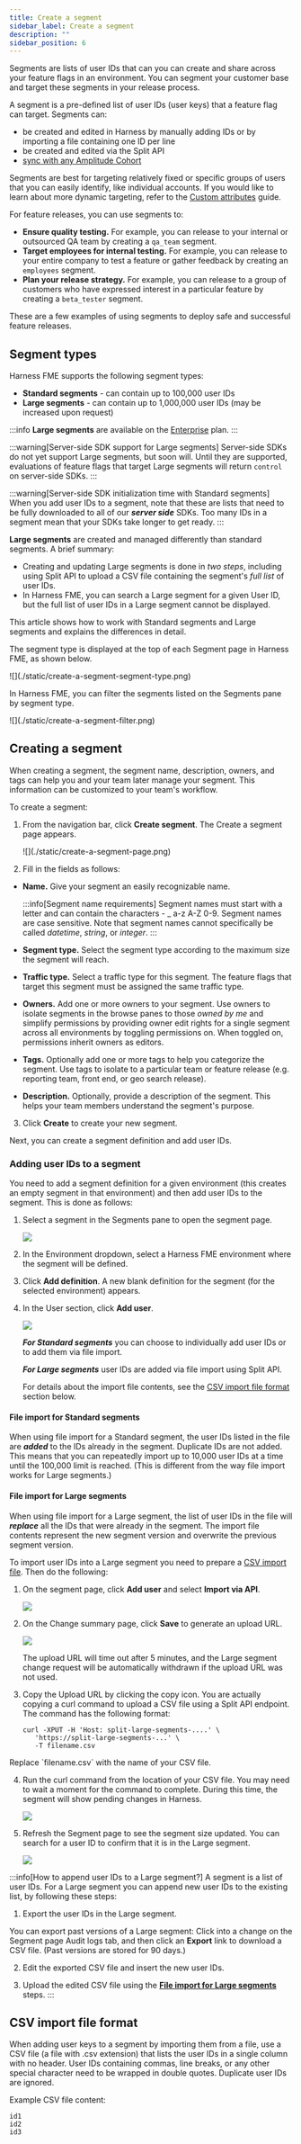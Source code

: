 ```yaml
---
title: Create a segment
sidebar_label: Create a segment
description: ""
sidebar_position: 6
---
```


<p>
  <button hidden style={{borderRadius:'8px', border:'1px', fontFamily:'Courier New', fontWeight:'800', textAlign:'left'}}> help.split.io link: https://help.split.io/hc/en-us/articles/360020407512-Create-a-segment </button>
</p>

Segments are lists of user IDs that can you can create and share across your feature flags in an environment. You can segment your customer base and target these segments in your release process.

A segment is a pre-defined list of user IDs (user keys) that a feature flag can target. Segments can:

* be created and edited in Harness by manually adding IDs or by importing a file containing one ID per line
* be created and edited via the Split API
* [sync with any Amplitude Cohort](https://www.split.io/product/integrations/amplitude/)

Segments are best for targeting relatively fixed or specific groups of users that you can easily identify, like individual accounts. If you would like to learn about more dynamic targeting, refer to the [Custom attributes](/docs/feature-management-experimentation/feature-management/target-with-custom-attributes) guide.

For feature releases, you can use segments to:

  * **Ensure quality testing.** For example, you can release to your internal or outsourced QA team by creating a `qa_team` segment.
  * **Target employees for internal testing.** For example, you can release to your entire company to test a feature or gather feedback by creating an `employees` segment.
  *  **Plan your release strategy.** For example, you can release to a group of customers who have expressed interest in a particular feature by creating a `beta_tester` segment.

These are a few examples of using segments to deploy safe and successful feature releases.

## Segment types

Harness FME supports the following segment types:
  * **Standard segments** - can contain up to 100,000 user IDs
  * **Large segments** - can contain up to 1,000,000 user IDs (may be increased upon request)

:::info
**Large segments** are available on the [Enterprise](https://www.split.io/pricing/) plan.
:::

:::warning[Server-side SDK support for Large segments]
Server-side SDKs do not yet support Large segments, but soon will. Until they are supported, evaluations of feature flags that target Large segments will return `control` on server-side SDKs. 
:::

:::warning[Server-side SDK initialization time with Standard segments]
When you add user IDs to a segment, note that these are lists that need to be fully downloaded to all of our ___server side___ SDKs. Too many IDs in a segment mean that your SDKs take longer to get ready.
:::

**Large segments** are created and managed differently than standard segments. A brief summary:
  * Creating and updating Large segments is done in _two steps_, including using Split API to upload a CSV file containing the segment's _full list_ of user IDs.
  * In Harness FME, you can search a Large segment for a given User ID, but the full list of user IDs in a Large segment cannot be displayed.

This article shows how to work with Standard segments and Large segments and explains the differences in detail.

The segment type is displayed at the top of each Segment page in Harness FME, as shown below.

<div style={{maxWidth:600}}> ![](./static/create-a-segment-segment-type.png) </div>

In Harness FME, you can filter the segments listed on the Segments pane by segment type.

<div style={{maxWidth:400}}> ![](./static/create-a-segment-filter.png) </div>

## Creating a segment

When creating a segment, the segment name, description, owners, and tags can help you and your team later manage your segment. This information can be customized to your team's workflow.

To create a segment:

1. From the navigation bar, click **Create segment**. The Create a segment page appears.

   <div style={{maxWidth:700}}> ![](./static/create-a-segment-page.png) </div>
    
2. Fill in the fields as follows:
  * **Name.** Give your segment an easily recognizable name.

    :::info[Segment name requirements]
    Segment names must start with a letter and can contain the characters - _ a-z A-Z 0-9. Segment names are case sensitive. Note that segment names cannot specifically be called *datetime*, *string*, or *integer*.
    :::
  * **Segment type.** Select the segment type according to the maximum size the segment will reach.
  * **Traffic type.** Select a traffic type for this segment. The feature flags that target this segment must be assigned the same traffic type.
  * **Owners.** Add one or more owners to your segment. Use owners to isolate segments in the browse panes to those *owned by me* and simplify permissions by providing owner edit rights for a single segment across all environments by toggling permissions on. When toggled on, permissions inherit owners as editors.
  * **Tags.** Optionally add one or more tags to help you categorize the segment. Use tags to isolate to a particular team or feature release (e.g. reporting team, front end, or geo search release).
  * **Description.** Optionally, provide a description of the segment. This helps your team members understand the segment's purpose.

3. Click **Create** to create your new segment.

Next, you can create a segment definition and add user IDs.

### Adding user IDs to a segment

You need to add a segment definition for a given environment (this creates an empty segment in that environment) and then add user IDs to the segment. This is done as follows:

1. Select a segment in the Segments pane to open the segment page.

   ![](./static/create-a-segment-add-definition.png)

2. In the Environment dropdown, select a Harness FME environment where the segment will be defined.

3. Click **Add definition**. A new blank definition for the segment (for the selected environment) appears.

4. In the User section, click **Add user**.

   ![](./static/create-a-segment-add-user.png)

    ___For Standard segments___ you can choose to individually add user IDs or to add them via file import.

    ___For Large segments___ user IDs are added via file import using Split API.

    For details about the import file contents, see the [CSV import file format](#csv-import-file-format) section below.

#### File import for Standard segments

When using file import for a Standard segment, the user IDs listed in the file are ___added___ to the IDs already in the segment. Duplicate IDs are not added. This means that you can repeatedly import up to 10,000 user IDs at a time until the 100,000 limit is reached. (This is different from the way file import works for Large segments.)

#### File import for Large segments

When using file import for a Large segment, the list of user IDs in the file will ___replace___ all the IDs that were already in the segment. The import file contents represent the new segment version and overwrite the previous segment version.

To import user IDs into a Large segment you need to prepare a [CSV import file](#csv-import-file-format). Then do the following:

1. On the segment page, click **Add user** and select **Import via API**.

   ![](./static/create-a-segment-import-via-api.png)

2. On the Change summary page, click **Save** to generate an upload URL.

   ![](./static/create-a-segment-upload-url.png)

    The upload URL will time out after 5 minutes, and the Large segment change request will be automatically withdrawn if the upload URL was not used.

3. Copy the Upload URL by clicking the copy icon. You are actually copying a curl command to upload a CSV file using a Split API endpoint. The command has the following format:

<ul>

```
curl -XPUT -H 'Host: split-large-segments-....' \
   'https://split-large-segments-...' \
   -T filename.csv
```

</ul>

<p style={{marginLeft: '2em'}}>
Replace `filename.csv` with the name of your CSV file.
</p>

4. Run the curl command from the location of your CSV file. You may need to wait a moment for the command to complete. During this time, the segment will show pending changes in Harness.

   ![](./static/create-a-segment-pending.png)

5. Refresh the Segment page to see the segment size updated. You can search for a user ID to confirm that it is in the Large segment.

   ![](./static/create-a-segment-search.png)

:::info[How to append user IDs to a Large segment?]
A segment is a list of user IDs. For a Large segment you can append new user IDs to the existing list, by following these steps:

1. Export the user IDs in the Large segment.

  You can export past versions of a Large segment: Click into a change on the Segment page Audit logs tab, and then click an **Export** link to download a CSV file. (Past versions are stored for 90 days.)

2. Edit the exported CSV file and insert the new user IDs.

3. Upload the edited CSV file using the **[File import for Large segments](#file-import-for-large-segments)** steps.
:::

## CSV import file format

When adding user keys to a segment by importing them from a file, use a CSV file (a file with .csv extension) that lists the user IDs in a single column with no header. User IDs containing commas, line breaks, or any other special character need to be wrapped in double quotes. Duplicate user IDs are ignored.

Example CSV file content:
```
id1
id2
id3
```